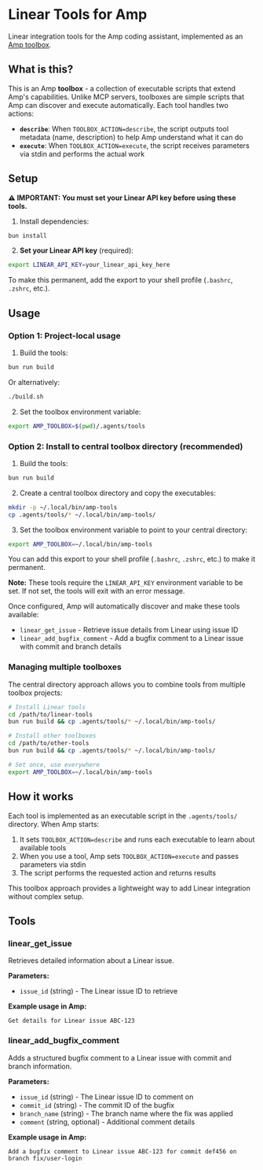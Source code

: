 # Linear Tools for Amp

Linear integration tools for the Amp coding assistant, implemented as an [Amp toolbox](https://ampcode.com/manual#toolboxes).

## What is this?

This is an Amp **toolbox** - a collection of executable scripts that extend Amp's capabilities. Unlike MCP servers, toolboxes are simple scripts that Amp can discover and execute automatically. Each tool handles two actions:

- **`describe`**: When `TOOLBOX_ACTION=describe`, the script outputs tool metadata (name, description) to help Amp understand what it can do
- **`execute`**: When `TOOLBOX_ACTION=execute`, the script receives parameters via stdin and performs the actual work

## Setup

**⚠️ IMPORTANT: You must set your Linear API key before using these tools.**

1. Install dependencies:
```bash
bun install
```

2. **Set your Linear API key** (required):
```bash
export LINEAR_API_KEY=your_linear_api_key_here
```

To make this permanent, add the export to your shell profile (`.bashrc`, `.zshrc`, etc.).

## Usage

### Option 1: Project-local usage

1. Build the tools:
```bash
bun run build
```
   
   Or alternatively:
```bash
./build.sh
```

2. Set the toolbox environment variable:
```bash
export AMP_TOOLBOX=$(pwd)/.agents/tools
```

### Option 2: Install to central toolbox directory (recommended)

1. Build the tools:
```bash
bun run build
```

2. Create a central toolbox directory and copy the executables:
```bash
mkdir -p ~/.local/bin/amp-tools
cp .agents/tools/* ~/.local/bin/amp-tools/
```

3. Set the toolbox environment variable to point to your central directory:
```bash
export AMP_TOOLBOX=~/.local/bin/amp-tools
```

You can add this export to your shell profile (`.bashrc`, `.zshrc`, etc.) to make it permanent.

**Note:** These tools require the `LINEAR_API_KEY` environment variable to be set. If not set, the tools will exit with an error message.

Once configured, Amp will automatically discover and make these tools available:
- `linear_get_issue` - Retrieve issue details from Linear using issue ID
- `linear_add_bugfix_comment` - Add a bugfix comment to a Linear issue with commit and branch details

### Managing multiple toolboxes

The central directory approach allows you to combine tools from multiple toolbox projects:

```bash
# Install Linear tools
cd /path/to/linear-tools
bun run build && cp .agents/tools/* ~/.local/bin/amp-tools/

# Install other toolboxes
cd /path/to/other-tools
bun run build && cp .agents/tools/* ~/.local/bin/amp-tools/

# Set once, use everywhere
export AMP_TOOLBOX=~/.local/bin/amp-tools
```

## How it works

Each tool is implemented as an executable script in the `.agents/tools/` directory. When Amp starts:

1. It sets `TOOLBOX_ACTION=describe` and runs each executable to learn about available tools
2. When you use a tool, Amp sets `TOOLBOX_ACTION=execute` and passes parameters via stdin
3. The script performs the requested action and returns results

This toolbox approach provides a lightweight way to add Linear integration without complex setup.

## Tools

### linear_get_issue
Retrieves detailed information about a Linear issue.

**Parameters:**
- `issue_id` (string) - The Linear issue ID to retrieve

**Example usage in Amp:**
```
Get details for Linear issue ABC-123
```

### linear_add_bugfix_comment
Adds a structured bugfix comment to a Linear issue with commit and branch information.

**Parameters:**
- `issue_id` (string) - The Linear issue ID to comment on
- `commit_id` (string) - The commit ID of the bugfix
- `branch_name` (string) - The branch name where the fix was applied  
- `comment` (string, optional) - Additional comment details

**Example usage in Amp:**
```
Add a bugfix comment to Linear issue ABC-123 for commit def456 on branch fix/user-login
```
